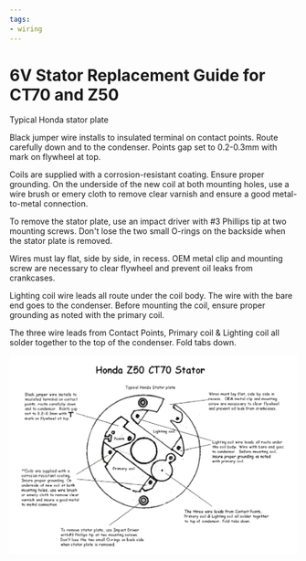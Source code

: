 ```yaml
---
tags:
- wiring
---
```


# 6V Stator Replacement Guide for CT70 and Z50

Typical Honda stator plate

Black jumper wire installs to insulated terminal on contact points. Route carefully down and to the condenser. Points gap set to 0.2-0.3mm with mark on flywheel at top.

Coils are supplied with a corrosion-resistant coating. Ensure proper grounding. On the underside of the new coil at both mounting holes, use a wire brush or emery cloth to remove clear varnish and ensure a good metal-to-metal connection.

To remove the stator plate, use an impact driver with #3 Phillips tip at two mounting screws. Don't lose the two small O-rings on the backside when the stator plate is removed.

Wires must lay flat, side by side, in recess. OEM metal clip and mounting screw are necessary to clear flywheel and prevent oil leaks from crankcases.

Lighting coil wire leads all route under the coil body. The wire with the bare end goes to the condenser. Before mounting the coil, ensure proper grounding as noted with the primary coil.

The three wire leads from Contact Points, Primary coil & Lighting coil all solder together to the top of the condenser. Fold tabs down.

![6V Honda CT-Z Stators](../../../static/img/6V-Honda-CT-Z-Stators.jpg)
